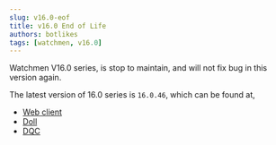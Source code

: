 ```yaml
---
slug: v16.0-eof  
title: v16.0 End of Life  
authors: botlikes  
tags: [watchmen, v16.0]
---
```


Watchmen V16.0 series, is stop to maintain, and will not fix bug in this version again.

The latest version of 16.0 series is `16.0.46`, which can be found at,

- [Web client](https://github.com/Indexical-Metrics-Measure-Advisory/watchmen/pkgs/container/watchmen-web-client/26529937?tag=16.0.46)
- [Doll](https://github.com/Indexical-Metrics-Measure-Advisory/watchmen/pkgs/container/watchmen-matryoshka-doll-mysql/26530041?tag=16.0.46)
- [DQC](https://github.com/Indexical-Metrics-Measure-Advisory/watchmen/pkgs/container/watchmen-matryoshka-dqc-mysql/26530069?tag=16.0.46)
